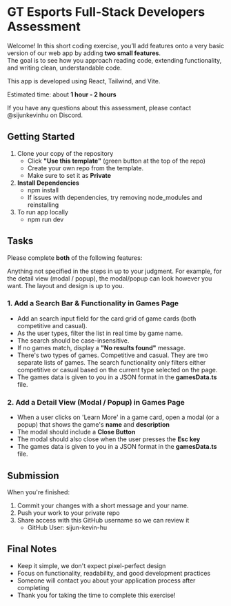 # GT Esports Full-Stack Developers Assessment

Welcome! In this short coding exercise, you’ll add features onto a very basic version of our web app by adding **two small features**.  
The goal is to see how you approach reading code, extending functionality, and writing clean, understandable code.

This app is developed using React, Tailwind, and Vite.

Estimated time: about **1 hour - 2 hours**

If you have any questions about this assessment, please contact @sijunkevinhu on Discord.

## Getting Started

1. Clone your copy of the repository
    - Click **"Use this template"** (green button at the top of the repo)
    - Create your own repo from the template.
    - Make sure to set it as **Private**
2. **Install Dependencies**
    - npm install
    - If issues with dependencies, try removing node_modules and reinstalling
3. To run app locally
    - npm run dev

## Tasks

Please complete **both** of the following features:

Anything not specified in the steps in up to your judgment.
For example, for the detail view (modal / popup), the modal/popup can look however you want. The layout and design is up to you.

### 1. Add a Search Bar & Functionality in Games Page

- Add an search input field for the card grid of game cards (both competitive and casual).
- As the user types, filter the list in real time by game name.
- The search should be case-insensitive.
- If no games match, display a **"No results found"** message.
- There's two types of games. Competitive and casual. They are two separate lists of games. The search functionality only filters either competitive or casual based on the current type selected on the page.
- The games data is given to you in a JSON format in the **gamesData.ts** file.

### 2. Add a Detail View (Modal / Popup) in Games Page

- When a user clicks on 'Learn More' in a game card, open a modal (or a popup) that shows the game's **name** and **description**
- The modal should include a **Close Button**
- The modal should also close when the user presses the **Esc key**
- The games data is given to you in a JSON format in the **gamesData.ts** file.

## Submission

When you're finished:

1. Commit your changes with a short message and your name.
2. Push your work to your private repo
3. Share access with this GitHub username so we can review it
    - GitHub User: sijun-kevin-hu

## Final Notes

- Keep it simple, we don't expect pixel-perfect design
- Focus on functionality, readability, and good development practices
- Someone will contact you about your application process after completing
- Thank you for taking the time to complete this exercise!

